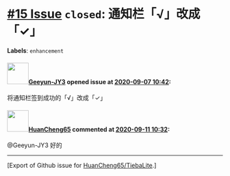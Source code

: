# [\#15 Issue](https://github.com/HuanCheng65/TiebaLite/issues/15) `closed`: 通知栏「√」改成「✓」
**Labels**: `enhancement`


#### <img src="https://avatars.githubusercontent.com/u/49396421?v=4" width="50">[Geeyun-JY3](https://github.com/Geeyun-JY3) opened issue at [2020-09-07 10:42](https://github.com/HuanCheng65/TiebaLite/issues/15):

将通知栏签到成功的「√」改成「✓」

#### <img src="https://avatars.githubusercontent.com/u/22636177?u=5e5e656c62ba51f1661d80a6a0fd9ec098e5023b&v=4" width="50">[HuanCheng65](https://github.com/HuanCheng65) commented at [2020-09-11 10:32](https://github.com/HuanCheng65/TiebaLite/issues/15#issuecomment-691016970):

@Geeyun-JY3 好的


-------------------------------------------------------------------------------



[Export of Github issue for [HuanCheng65/TiebaLite](https://github.com/HuanCheng65/TiebaLite).]
